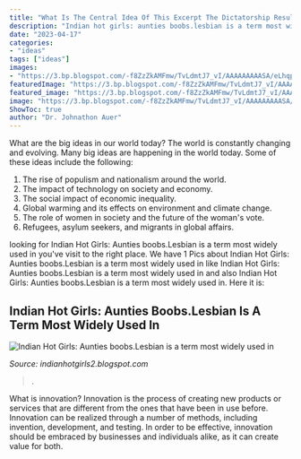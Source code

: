 ```yaml
---
title: "What Is The Central Idea Of This Excerpt The Dictatorship Resulted In Many Deaths : Indian Hot Girls: Aunties Boobs.lesbian Is A Term Most Widely Used In"
description: "Indian hot girls: aunties boobs.lesbian is a term most widely used in"
date: "2023-04-17"
categories:
- "ideas"
tags: ["ideas"]
images:
- "https://3.bp.blogspot.com/-f8ZzZkAMFmw/TvLdmtJ7_vI/AAAAAAAAASA/eLhqpWrb3Lg/s1600/aunty+%252818%2529.jpg"
featuredImage: "https://3.bp.blogspot.com/-f8ZzZkAMFmw/TvLdmtJ7_vI/AAAAAAAAASA/eLhqpWrb3Lg/s1600/aunty+%252818%2529.jpg"
featured_image: "https://3.bp.blogspot.com/-f8ZzZkAMFmw/TvLdmtJ7_vI/AAAAAAAAASA/eLhqpWrb3Lg/s1600/aunty+%252818%2529.jpg"
image: "https://3.bp.blogspot.com/-f8ZzZkAMFmw/TvLdmtJ7_vI/AAAAAAAAASA/eLhqpWrb3Lg/s1600/aunty+%252818%2529.jpg"
ShowToc: true
author: "Dr. Johnathon Auer"
---
```



What are the big ideas in our world today?
The world is constantly changing and evolving. Many big ideas are happening in the world today. Some of these ideas include the following:
1. The rise of populism and nationalism around the world.
2. The impact of technology on society and economy.
3. The social impact of economic inequality. 
4. Global warming and its effects on environment and climate change. 
5. The role of women in society and the future of the woman's vote. 
6. Refugees, asylum seekers, and migrants in global affairs. 

	

		
looking for Indian Hot Girls: Aunties boobs.Lesbian is a term most widely used in you've visit to the right place. We have 1 Pics about Indian Hot Girls: Aunties boobs.Lesbian is a term most widely used in like Indian Hot Girls: Aunties boobs.Lesbian is a term most widely used in and also Indian Hot Girls: Aunties boobs.Lesbian is a term most widely used in. Here it is:
		
    
## Indian Hot Girls: Aunties Boobs.Lesbian Is A Term Most Widely Used In

<img loading=lazy src="https://3.bp.blogspot.com/-f8ZzZkAMFmw/TvLdmtJ7_vI/AAAAAAAAASA/eLhqpWrb3Lg/s1600/aunty+%252818%2529.jpg" onerror="this.onerror=null;this.src='https://tse3.mm.bing.net/th?id=OIP.xMbL9B_TUI5i3MP_pUhdrgAAAA&amp;pid=15.1';" alt="Indian Hot Girls: Aunties boobs.Lesbian is a term most widely used in">

_Source: indianhotgirls2.blogspot.com_

>. 

	

What is innovation?
Innovation is the process of creating new products or services that are different from the ones that have been in use before. Innovation can be realized through a number of methods, including invention, development, and testing. In order to be effective, innovation should be embraced by businesses and individuals alike, as it can create value for both.

